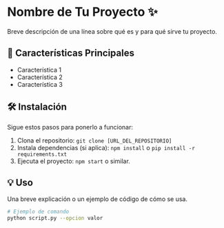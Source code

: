# Nombre de Tu Proyecto ✨

Breve descripción de una línea sobre qué es y para qué sirve tu proyecto.

## 🚀 Características Principales

* Característica 1
* Característica 2
* Característica 3

## 🛠️ Instalación

Sigue estos pasos para ponerlo a funcionar:

1.  Clona el repositorio: `git clone [URL_DEL_REPOSITORIO]`
2.  Instala dependencias (si aplica): `npm install` o `pip install -r requirements.txt`
3.  Ejecuta el proyecto: `npm start` o similar.

## 💡 Uso

Una breve explicación o un ejemplo de código de cómo se usa.

```bash
# Ejemplo de comando
python script.py --opcion valor

